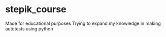 # stepik_course
Made for educational purposes
Trying to expand my knowledge in making autotests using python 